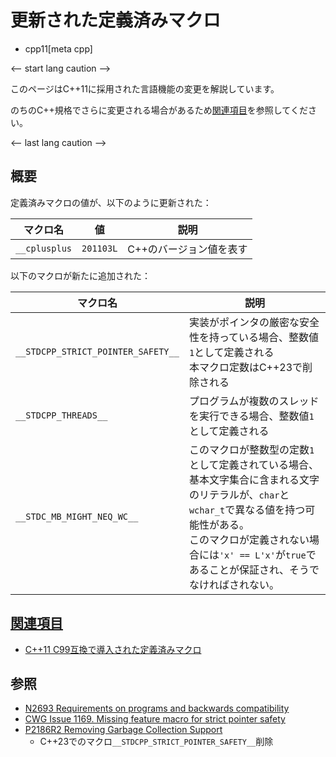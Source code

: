 # 更新された定義済みマクロ
* cpp11[meta cpp]

<-- start lang caution -->

このページはC++11に採用された言語機能の変更を解説しています。

のちのC++規格でさらに変更される場合があるため[関連項目](#relative_page)を参照してください。

<-- last lang caution -->

## 概要

定義済みマクロの値が、以下のように更新された：

| マクロ名      | 値        | 説明                    |
|---------------|-----------|-------------------------|
| `__cplusplus` | `201103L` | C++のバージョン値を表す |


以下のマクロが新たに追加された：

| マクロ名      | 説明                    |
|---------------|-------------------------|
| `__STDCPP_STRICT_POINTER_SAFETY__` | 実装がポインタの厳密な安全性を持っている場合、整数値`1`として定義される<br/>本マクロ定数はC++23で削除される |
| `__STDCPP_THREADS__` | プログラムが複数のスレッドを実行できる場合、整数値`1`として定義される |
| `__STDC_MB_MIGHT_NEQ_WC__` | このマクロが整数型の定数`1`として定義されている場合、基本文字集合に含まれる文字のリテラルが、`char`と`wchar_t`で異なる値を持つ可能性がある。<br/>このマクロが定義されない場合には`'x' == L'x'`が`true`であることが保証され、そうでなければされない。 |


## <a id="relative-page" href="#relative-page">関連項目</a>
- [C++11 C99互換で導入された定義済みマクロ](c99_predefined_macros.md)


## 参照
- [N2693 Requirements on programs and backwards compatibility](http://www.open-std.org/jtc1/sc22/wg21/docs/papers/2008/n2693.html)
- [CWG Issue 1169. Missing feature macro for strict pointer safety](http://www.open-std.org/jtc1/sc22/wg21/docs/cwg_defects.html#1169)
- [P2186R2 Removing Garbage Collection Support](https://www.open-std.org/jtc1/sc22/wg21/docs/papers/2021/p2186r2.html)
    - C++23でのマクロ`__STDCPP_STRICT_POINTER_SAFETY__`削除